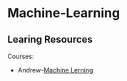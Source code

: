 # Machine-Learning

## Learing Resources

Courses:
* Andrew-[Machine Lerning](https://www.coursera.org/learn/machine-learning#)
